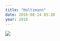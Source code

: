 ```yaml
---
title: "Holtzmann"
date: 2016-08-14 05:30
year: 2016
---
```

<p>
  <a href="https://twitter.com/ArnonClark/status/763882402225590272"><img src="{{'/files/2016/08/holtzmann.jpg' | relative_url}}" /></a>
</p>
